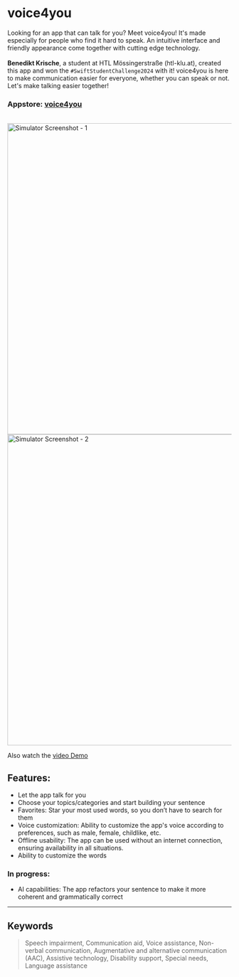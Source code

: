 # voice4you

Looking for an app that can talk for you? Meet voice4you! It's made especially for people who find it hard to speak. An intuitive interface and friendly appearance come together with cutting edge technology.
<br> <br>**Benedikt Krische**, a student at HTL Mössingerstraße (htl-klu.at), created this app and won the `#SwiftStudentChallenge2024` with it! voice4you is here to make communication easier for everyone, whether you can speak or not. Let's make talking easier together! <br>
### Appstore: [voice4you](https://apps.apple.com/at/app/voice4you/id6497950747)
<br>
<img src="https://github.com/benediktkrische/voice4you/assets/101208516/a3daabbc-1a07-4d74-b605-f8c7f17ccdaf" alt="Simulator Screenshot - 1" height="700"/>
<img src="https://github.com/benediktkrische/voice4you/assets/101208516/6b9b98ed-9a5e-423f-9cdb-72c10db072e8" alt="Simulator Screenshot - 2" height="700"/>

Also watch the [video Demo](https://github.com/benediktkrische/voice4you/assets/101208516/a4b83337-150b-44db-a59a-34dc3279eef7)
<br>

## Features:
* Let the app talk for you
* Choose your topics/categories and start building your sentence
* Favorites: Star your most used words, so you don’t have to search for them
* Voice customization: Ability to customize the app's voice according to preferences, such as male, female, childlike, etc.
* Offline usability: The app can be used without an internet connection, ensuring availability in all situations.
* Ability to customize the words

### In progress:
* AI capabilities: The app refactors your sentence to make it more coherent and grammatically correct

---
## Keywords
>Speech impairment, Communication aid, Voice assistance, Non-verbal communication, Augmentative and alternative communication (AAC), Assistive technology, Disability support, Special needs, Language assistance



